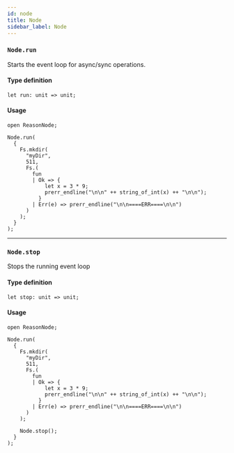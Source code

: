 ```yaml
---
id: node
title: Node
sidebar_label: Node
---
```


### `Node.run`

Starts the event loop for async/sync operations.

#### Type definition

```reason
let run: unit => unit;
```

#### Usage

```reason
open ReasonNode;

Node.run(
  {
    Fs.mkdir(
      "myDir",
      511,
      Fs.(
        fun
        | Ok => {
            let x = 3 * 9;
            prerr_endline("\n\n" ++ string_of_int(x) ++ "\n\n");
          }
        | Err(e) => prerr_endline("\n\n====ERR====\n\n")
      )
    );
  }
);
```

---

### `Node.stop`

Stops the running event loop

#### Type definition

```reason
let stop: unit => unit;
```

#### Usage

```reason
open ReasonNode;

Node.run(
  {
    Fs.mkdir(
      "myDir",
      511,
      Fs.(
        fun
        | Ok => {
            let x = 3 * 9;
            prerr_endline("\n\n" ++ string_of_int(x) ++ "\n\n");
          }
        | Err(e) => prerr_endline("\n\n====ERR====\n\n")
      )
    );

    Node.stop();
  }
);
```
